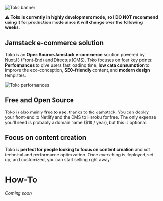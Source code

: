 ![Toko banner](https://i.imgur.com/NFuayuP.png)

**⚠️ Toko is currently in highly development mode, so I DO NOT recommend using it for production mode since it will change over the following weeks.**

## Jamstack e-commerce solution

Toko is an **Open Source Jamstack e-commerce** solution powered by NuxtJS (Front-End) and Directus (CMS). Toko focuses on four key points: **Performances** to give users fast loading time, **low data consumption** to improve the eco-conception, **SEO-friendly** content, and **modern design** templates.

![Toko performances](https://i.imgur.com/51fJBC3.png)

## Free and Open Source

Toko is also mainly **free to use**, thanks to the Jamstack. You can deploy your front-end to Netlify and the CMS to Heroku for free. The only expense you'll need is probably a domain name ($10 / year), but this is optional.

## Focus on content creation

Toko is **perfect for people looking to focus on content creation** and not technical and performance optimization. Once everything is deployed, set up, and customized, you can start selling right away!

# How-To

_Coming soon_
